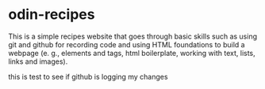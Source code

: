 # odin-recipes

This is a simple recipes website that goes through basic skills such as using git and github for recording code and using HTML foundations to build a webpage (e. g., elements and tags, html boilerplate, working with text, lists, links and images).

this is test to see if github is logging my changes
